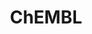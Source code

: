 ---
layout: default
bigquery: https://console.cloud.google.com/bigquery?p=patents-public-data&d=ebi_chembl&page=dataset
citation: '"The ChEMBL database in 2017." Anna Gaulton, Anne Hersey, Michał Nowotka,
  A Patrícia Bento, Jon Chambers, David Mendez, Prudence Mutowo, Francis Atkinson,
  Louisa J Bellis, Elena Cibrián-Uhalte, Mark Davies, Nathan Dedman, Anneli Karlsson,
  María Paula Magariños, John P Overington, George Papadatos, Ines Smit, Andrew R
  Leach Nucleic acids Research (2017) 45 (Database Issue), D945-D954'
contributors: European Bioinformatics Institute
cost: None
description: ChEMBL Data is a manually curated database of small molecules used in
  drug discovery, including information about existing patented drugs.
documentation: 'schema: https://www.ebi.ac.uk/chembl/db_schema


  '
last_edit: 04/09/2022, 04:56:09
location: https://console.cloud.google.com/marketplace/product/google_patents_public_datasets/chembl
maintained_by: EMBL-EBI, an outstation of European Molecular Biology Laboratory
related_publications: '

  ChEMBL: towards direct deposition of bioassay data.


  Mendez D, Gaulton A, Bento AP, Chambers J, De Veij M, Félix E, Magariños MP, Mosquera
  JF, Mutowo P, Nowotka M, Gordillo-Marañón M, Hunter F, Junco L, Mugumbate G, Rodriguez-Lopez
  M, Atkinson F, Bosc N, Radoux CJ, Segura-Cabrera A, Hersey A, Leach AR.


  — Nucleic Acids Res. 2019; 47(D1):D930-D940. doi: 10.1093/nar/gky1075

  '
schema_fields:
- met_id
- tid
- caloha_id
- ddd_value
- ddd_id
- active_molregno
- actsm_id
- level2_description
- acd_logd
- cx_logp
- src_id
- published_type
- mw_monoisotopic
- doc_id
- frac_code
- protein_class_id
- normal_range_max
- issue
- parent_molregno
- mol_irac_id
- target_desc
- num_alerts
- standard_inchi_key
- cellosaurus_id
- comp_class_id
- dosage_form
- parameter_value
- mc_target_accession
- hrac_code
- short_name
- updated_on
- accession
- canonical_smiles
- pubmed_id
- lle
- parent_id
- parenteral
- mol_hrac_id
- activity_id
- assay_organism
- enzyme_tid
- warning_country
- cell_id
- irac_class_id
- smarts
- as_id
- patent_expire_date
- frac_class_id
- acd_most_apka
- variant_id
- class_type
- curated_by
- max_phase_for_ind
- alogp
- cx_most_bpka
- co_stem_id
- uo_units
- usan_substem
- l7
- research_stem
- ref_type
- standard_flag
- protein_class_desc
- l6
- target_type
- standard_inchi
- description
- parent_type
- log_id
- source
- who_name
- cell_source_tissue
- last_active
- pref_name
- published_units
- units
- compound_name
- polymer_flag
- ass_cls_map_id
- hba_lipinski
- assay_tissue
- targcomp_id
- selectivity_comment
- efo_term
- syn_type
- domain_type
- publication_number
- src_short_name
- dosed_ingredient
- cl_lincs_id
- activity_count
- toid
- assay_desc
- set_name
- level2
- clo_id
- res_stem_id
- ddd_comment
- related_tid
- standard_value
- volume
- creation_date
- value
- level3_description
- subgroup
- cell_source_tax_id
- inorganic_flag
- assay_type
- ridx
- structure_type
- relationship_desc
- updated_by
- chirality
- relationship
- aspect
- homologue
- data_validity_comment
- drugind_id
- biocomp_id
- first_page
- full_molformula
- assay_category
- atc_code
- num_lipinski_ro5_violations
- warning_description
- molsyn_id
- binding_site_comment
- assay_tax_id
- potential_duplicate
- published_relation
- delist_flag
- assay_cell_type
- bto_id
- protclasssyn_id
- direct_interaction
- mecref_id
- tbl
- compd_id
- warning_class
- prediction_method
- predbind_id
- component_id
- usan_stem_id
- hrac_class_id
- curation_comment
- relation
- therapeutic_flag
- previous_company
- upper_value
- comments
- acd_most_bpka
- major_class
- helm_notation
- class_level
- availability_type
- confidence_score
- mol_frac_id
- mec_id
- level1_description
- idx
- l2
- aromatic_rings
- applicant_full_name
- stat
- assay_subcellular_fraction
- formulation_id
- alert_set_id
- stem
- ddd_admr
- warning_id
- strength
- usan_year
- stem_class
- sei
- definition
- src_description
- src_compound_id
- domain_id
- irac_code
- metabolite_record_id
- max_phase
- efo_id
- warning_year
- doi
- ref_id
- name
- l4
- level4
- published_value
- assay_strain
- db_source
- organism
- result_flag
- approval_date
- db_version
- authors
- site_id
- level3
- molecular_mechanism
- sequence_md5sum
- l1
- ddd_units
- indref_id
- downgraded
- compsyn_id
- withdrawn_reason
- ref_url
- warnref_id
- job_id
- qed_weighted
- parameter_type
- bao_format
- start_position
- molecular_species
- targrel_id
- source_domain_id
- domain_description
- first_in_class
- cell_name
- target_mapping
- hbd
- disease_efficacy
- patent_use_code
- metref_id
- route
- cx_logd
- standard_relation
- substrate_record_id
- drug_product_flag
- topical
- rtb
- country
- component_type
- patent_no
- l8
- chembl_id
- entity_id
- l3
- warning_type
- standard_text_value
- pathway_key
- drug_substance_flag
- sitecomp_id
- sequence
- level1
- prod_pat_id
- innovator_company
- alert_name
- assay_test_type
- mesh_heading
- protein_class_synonym
- pchembl_value
- usan_stem
- mc_target_name
- heavy_atoms
- last_page
- type
- le
- action_type
- company
- cell_ontology_id
- alert_id
- molfile
- nda_type
- relationship_type
- mechanism_comment
- hbd_lipinski
- usan_stem_definition
- natural_product
- tax_id
- version
- product_id
- entity_type
- comp_go_id
- oral
- assay_class_id
- component_synonym
- standard_type
- src_assay_id
- cpd_str_alert_id
- prodrug
- enzyme_name
- tid_fixed
- who_extra
- bao_id
- abstract
- bao_endpoint
- withdrawn_class
- molecule_type
- molregno
- title
- compound_key
- species_group_flag
- withdrawn_country
- synonyms
- journal
- confidence
- parent_go_id
- level4_description
- assay_source
- mc_tax_id
- ap_id
- patent_id
- doc_type
- bei
- mechanism_of_action
- ingredient
- oc_id
- normal_range_min
- go_id
- cidx
- site_name
- record_id
- met_comment
- status
- l5
- mutation
- first_approval
- isoform
- qudt_units
- full_mwt
- cell_description
- rgid
- standard_upper_value
- text_value
- submission_date
- standard_units
- aidx
- chebi_par_id
- ro3_pass
- uberon_id
- label
- pathway_id
- assay_id
- indication_class
- annotation
- trade_name
- mw_freebase
- mol_atc_id
- mesh_id
- mc_target_type
- active_ingredient
- priority
- assay_param_id
- domain_name
- withdrawn_year
- cell_source_organism
- hba
- smid
- psa
- path
- end_position
- acd_logp
- black_box_warning
- met_conversion
- num_ro5_violations
- level5
- activity_comment
- ad_type
- orig_description
- cx_most_apka
- drug_record_id
- site_residues
- year
- tissue_id
- std_act_id
- mc_organism
- withdrawn_flag
shortname: chembl
tags:
- biotechnology
- health
- chemical
- bioinformatics
- medical
terms_of_use: CC BY-SA 3.0
title: ChEMBL
uuid: e232a192-965c-4ec9-904c-155b6dfe56c5
---